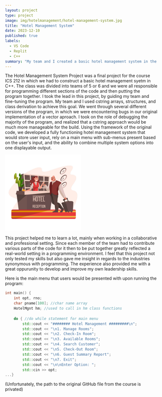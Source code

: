 ```yaml
---
layout: project
type: project
image: img/hotelmanagement/hotel-management-system.jpg
title: "Hotel Management System"
date: 2023-12-10
published: true
labels:
  - VS Code
  - Replit
  - C++
summary: "My team and I created a basic hotel management system in the language of C++ for a final project, displaying our capabilities and skills from the course."
---
```



  The Hotel Management System Project was a final project for the course ICS 212 in which we had to construct a basic hotel management syetm in C++. The class was divided into teams of 5 or 6 and we were all responsible for programming different sections of the code and then putting the program together. I took the lead in this project, by guiding my team and fine-tuning the program. My team and I used cstring arrays, structures, and class derivation to achieve this goal. We went through several different versions of the program, in which we were encountering bugs in our original implementation of a vector aproach. I took on the role of debugging the majority of the program, and realized that a cstring approach would be much more manageable for the build. Using the framework of the original code, we developed a fully functioning hotel management system that would store user input, rely on a main menu with sub-menus present based on the user's input, and the ability to combine multiple system options into one displayable output.

<img width="250px" 
     class="rounded float-start pe-4" 
     src="../img/hotelmanagement/hotel-managementstock.jpeg" >

  This project helped me to learn a lot, mainly when working in a collaborative and professional setting. Since each member of the team had to contribute various parts of the code for it then to be put together greatly reflected a real-world setting in a programming environment. I feel that this project not only tested my skills but also gave me insight in regards to the industries synonymous with programming. The experience also provided me with a great oppurunity to develop and improve my own leadership skills.

Here is the main menu that users would be presented with upon running the program:

```cpp
int main() {
    int opt, rno;
    char pname[100]; //char name array
    HotelMgnt hm; //used to call in hm class functions

    do { //do while statement for main menu
        std::cout << "######## Hotel Management #########\n";
        std::cout << "\n1. Manage Rooms";
        std::cout << "\n2. Check-In Room";
        std::cout << "\n3. Available Rooms";
        std::cout << "\n4. Search Customer";
        std::cout << "\n5. Check-Out Room";
        std::cout << "\n6. Guest Summary Report";
        std::cout << "\n7. Exit";
        std::cout << "\n\nEnter Option: ";
        std::cin >> opt;
...}
```
(Unfortunately, the path to the original GitHub file from the course is privated)

